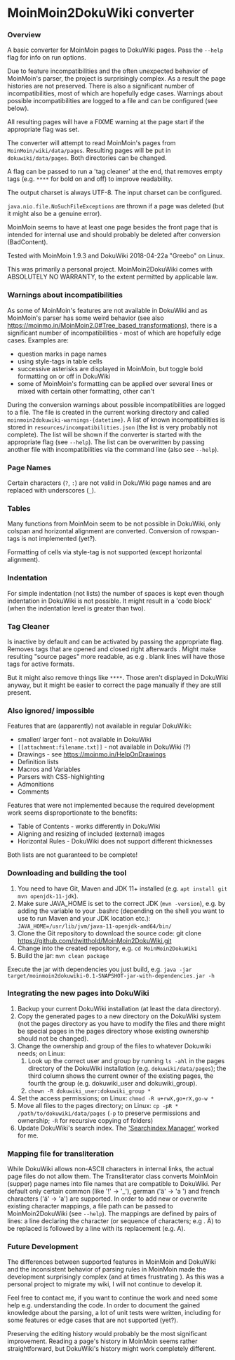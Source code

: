 # MoinMoin2DokuWiki converter

### Overview
A basic converter for MoinMoin pages to DokuWiki pages. Pass the `--help` flag for info on run
 options.

Due to feature incompatibilities and the often unexpected behavior of MoinMoin's parser, the
 project is surprisingly complex. As a result the page histories are not preserved. There is also
 a significant number of incompatibilities, most of which are hopefully edge cases. Warnings
 about possible incompatibilities are logged to a file and can be configured (see below).

All resulting pages will have a FIXME warning at the page start if the appropriate flag was set. 

The converter will attempt to read MoinMoin's pages from `MoinMoin/wiki/data/pages`. Resulting
 pages will be put in `dokuwiki/data/pages`. Both directories can be changed.

A flag can be passed to run a 'tag cleaner' at the end, that removes empty tags (e.g. `****` for
 bold on and off) to improve readability.

The output charset is always UTF-8. The input charset can be configured.

`java.nio.file.NoSuchFileExceptions` are thrown if a page was deleted (but it might also be a genuine
 error).

MoinMoin seems to have at least one page besides the front page that is intended for internal use
 and should probably be deleted after conversion (BadContent).

Tested with MoinMoin 1.9.3 and DokuWiki 2018-04-22a "Greebo" on Linux.

This was primarily a personal project. MoinMoin2DokuWiki comes with ABSOLUTELY NO WARRANTY, to
 the extent permitted by applicable law.

### Warnings about incompatibilities
As some of MoinMoin's features are not available in DokuWiki and as MoinMoin's parser has some
 weird behavior (see also https://moinmo.in/MoinMoin2.0#Tree_based_transformations), there is a
 significant number of incompatibilities - most of which are hopefully edge cases. Examples are:
  * question marks in page names
  * using style-tags in table cells
  * successive asterisks are displayed in MoinMoin, but toggle bold formatting on or off in DokuWiki
  * some of MoinMoin's formatting can be applied over several lines or mixed with certain
   other formatting, other can't

During the conversion warnings about possible incompatibilities are logged to a file. The file is
 created in the current working directory and called `moinmoin2dokuwiki-warnings-{datetime}`. A
 list of known incompatibilities is stored in `resources/incompatibilities.json` (the list is very
 probably not complete). The list will be shown if the converter is started with the appropriate
 flag (see `--help`). The list can be overwritten by passing another file with incompatibilities
 via the command line (also see `--help`).

### Page Names
Certain characters (`?`, `:`) are not valid in DokuWiki page names and are replaced with
 underscores (`_`).
 
### Tables
Many functions from MoinMoin seem to be not possible in DokuWiki, only colspan and horizontal
 alignment are converted. Conversion of rowspan-tags is not implemented (yet?).

Formatting of cells via style-tag is not supported (except horizontal alignment).

### Indentation
For simple indentation (not lists) the number of spaces is kept even though indentation in
 DokuWiki is not possible. It might result in a 'code block' (when the indentation level is
  greater than two).
  
### Tag Cleaner
Is inactive by default and can be activated by passing the appropriate flag. Removes tags that are
 opened and closed right afterwards . Might make resulting "source pages" more readable, as e.g
 . blank lines will have those tags for active formats.

But it might also remove things like `****`. Those aren't displayed in DokuWiki anyway, but it
 might be easier to correct the page manually if they are still present.

### Also ignored/ impossible
Features that are (apparently) not available in regular DokuWiki:
 * smaller/ larger font - not available in DokuWiki
 * `[[attachment:filename.txt]]` - not available in DokuWiki (?)
 * Drawings - see https://moinmo.in/HelpOnDrawings
 * Definition lists
 * Macros and Variables
 * Parsers with CSS-highlighting
 * Admonitions
 * Comments

Features that were not implemented because the required development work seems disproportionate
 to the benefits:
 * Table of Contents - works differently in DokuWiki
 * Aligning and resizing of included (external) images
 * Horizontal Rules - DokuWiki does not support different thicknesses

Both lists are not guaranteed to be complete!

### Downloading and building the tool
 1. You need to have Git, Maven and JDK 11+ installed (e.g. `apt install git mvn openjdk-11-jdk`).
 1. Make sure JAVA_HOME is set to the correct JDK (`mvn -version`), e.g. by adding the variable to
  your .bashrc (depending on the shell you want to use to run Maven and your JDK location
   etc.): `JAVA_HOME=/usr/lib/jvm/java-11-openjdk-amd64/bin/`
 1. Clone the Git repository to download the source code: git clone https://github.com/dwitthold/MoinMoin2DokuWiki.git
 1. Change into the created repository, e.g. `cd MoinMoin2DokuWiki`
 1. Build the jar: `mvn clean package`

Execute the jar with dependencies you just build, e.g. 
`java -jar target/moinmoin2dokuwiki-0.1-SNAPSHOT-jar-with-dependencies.jar -h`
  
### Integrating the new pages into DokuWiki
 1. Backup your current DokuWiki installation (at least the data directory).
 1. Copy the generated pages to a new directory on the DokuWiki system (not the pages directory
  as you have to modify the files and there might be special pages in the pages directory whose
   existing ownership should not be changed).
 1. Change the ownership and group of the files to whatever Dokuwiki needs; on Linux:
    1. Look up the correct user and group by running `ls -ahl` in the pages directory of the
     DokuWiki installation (e.g. `dokuwiki/data/pages`); the third column shows the current owner
      of the existing pages, the fourth the group (e.g. dokuwiki_user and dokuwiki_group).
    1. `chown -R dokuwiki_user:dokuwiki_group *`
 1. Set the access permissions; on Linux: `chmod -R u+rwX,go+rX,go-w *`
 1. Move all files to the pages directory; on Linux: `cp -pR * /path/to/dokuwiki/data/pages` (`-p` to
  preserve permissions and ownership; `-R` for recursive copying of folders)
 1. Update DokuWiki's search index. The 
 ['Searchindex Manager'](https://www.dokuwiki.org/plugin:searchindex) worked for me.

### Mapping file for transliteration
While DokuWiki allows non-ASCII characters in internal links, the actual page files do not allow
 them. The Transliterator class converts MoinMoin (supper) page names into file names that are
 compatible to DokuWiki. Per default only certain common (like '!' -> '_'), german ('ä' -> 'a
 ') and french characters ('á' -> 'a') are supported. In order to add new or overwrite existing
 character mappings, a file path can be passed to MoinMoin2DokuWiki (see `--help`). The mappings
 are defined by pairs of lines: a line declaring the character (or sequence of characters; e.g
 . Ä) to be replaced is followed by a line with its replacement (e.g. A).

### Future Development
The differences between supported features in MoinMoin and DokuWiki and the inconsistent behavior
 of parsing rules in MoinMoin made the development surprisingly complex (and at times frustrating
). As this was a personal project to migrate my wiki, I will not continue to develop it.
 
Feel free to contact me, if you want to continue the work and need some help e.g. understanding
 the code. In order to document the gained knowledge about the parsing, a lot of unit
 tests were written, including for some features or edge cases that are not supported (yet?).

Preserving the editing history would probably be the most significant improvement. Reading
 a page's history in MoinMoin seems rather straightforward, but DokuWiki's history might work
 completely different.